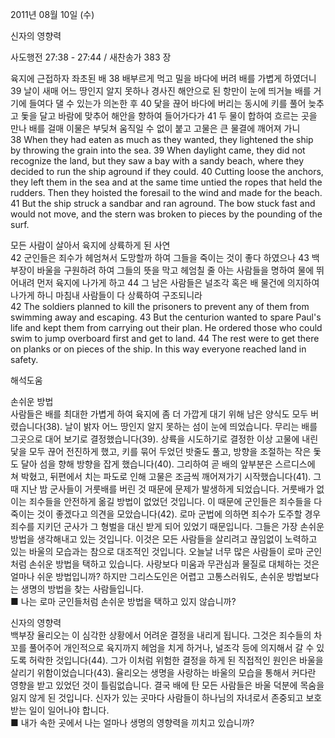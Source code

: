 2011년 08월 10일 (수)

신자의 영향력



사도행전 27:38 - 27:44 / 새찬송가 383 장


육지에 근접하자 좌초된 배
38 배부르게 먹고 밀을 바다에 버려 배를 가볍게 하였더니 39 날이 새매 어느 땅인지 알지 못하나 경사진 해안으로 된 항만이 눈에 띄거늘 배를 거기에 들여다 댈 수 있는가 의논한 후 40 닻을 끊어 바다에 버리는 동시에 키를 풀어 늦추고 돛을 달고 바람에 맞추어 해안을 향하여 들어가다가 41 두 물이 합하여 흐르는 곳을 만나 배를 걸매 이물은 부딪쳐 움직일 수 없이 붙고 고물은 큰 물결에 깨어져 가니  
38 When they had eaten as much as they wanted, they lightened the ship by throwing the grain into the sea. 39 When daylight came, they did not recognize the land, but they saw a bay with a sandy beach, where they decided to run the ship aground if they could. 40 Cutting loose the anchors, they left them in the sea and at the same time untied the ropes that held the rudders. Then they hoisted the foresail to the wind and made for the beach. 41 But the ship struck a sandbar and ran aground. The bow stuck fast and would not move, and the stern was broken to pieces by the pounding of the surf. 

모든 사람이 살아서 육지에 상륙하게 된 사연  
42 군인들은 죄수가 헤엄쳐서 도망할까 하여 그들을 죽이는 것이 좋다 하였으나 43 백부장이 바울을 구원하려 하여 그들의 뜻을 막고 헤엄칠 줄 아는 사람들을 명하여 물에 뛰어내려 먼저 육지에 나가게 하고 44 그 남은 사람들은 널조각 혹은 배 물건에 의지하여 나가게 하니 마침내 사람들이 다 상륙하여 구조되니라   
42 The soldiers planned to kill the prisoners to prevent any of them from swimming away and escaping. 43 But the centurion wanted to spare Paul's life and kept them from carrying out their plan. He ordered those who could swim to jump overboard first and get to land. 44 The rest were to get there on planks or on pieces of the ship. In this way everyone reached land in safety.

해석도움





손쉬운 방법  
사람들은 배를 최대한 가볍게 하여 육지에 좀 더 가깝게 대기 위해 남은 양식도 모두 버렸습니다(38). 날이 밝자 어느 땅인지 알지 못하는 섬이 눈에 띄었습니다. 무리는 배를 그곳으로 대어 보기로 결정했습니다(39). 상륙을 시도하기로 결정한 이상 고물에 내린 닻을 모두 끊어 전진하게 했고, 키를 묶어 두었던 밧줄도 풀고, 방향을 조절하는 작은 돛도 달아 섬을 향해 방향을 잡게 했습니다(40). 그리하여 곧 배의 앞부분은 스르디스에 쳐 박혔고, 뒤편에서 치는 파도로 인해 고물은 조금씩 깨어져가기 시작했습니다(41). 그때 지난 밤 군사들이 거룻배를 버린 것 때문에 문제가 발생하게 되었습니다. 거룻배가 없이는 죄수들을 안전하게 옮길 방법이 없었던 것입니다. 이 때문에 군인들은 죄수들을 다 죽이는 것이 좋겠다고 의견을 모았습니다(42). 로마 군법에 의하면 죄수가 도주할 경우 죄수를 지키던 군사가 그 형벌을 대신 받게 되어 있었기 때문입니다. 그들은 가장 손쉬운 방법을 생각해내고 있는 것입니다. 이것은 모든 사람들을 살리려고 끊임없이 노력하고 있는 바울의 모습과는 참으로 대조적인 것입니다. 오늘날 너무 많은 사람들이 로마 군인처럼 손쉬운 방법을 택하고 있습니다. 사랑보다 미움과 무관심과 물질로 대체하는 것은 얼마나 쉬운 방법입니까? 하지만 그리스도인은 어렵고 고통스러워도, 손쉬운 방법보다는 생명의 방법을 찾는 사람들입니다.   
■ 나는 로마 군인들처럼 손쉬운 방법을 택하고 있지 않습니까? 

신자의 영향력  
백부장 율리오는 이 심각한 상황에서 어려운 결정을 내리게 됩니다. 그것은 죄수들의 차꼬를 풀어주어 개인적으로 육지까지 헤엄을 치게 하거나, 널조각 등에 의지해서 갈 수 있도록 허락한 것입니다(44). 그가 이처럼 위험한 결정을 하게 된 직접적인 원인은 바울을 살리기 위함이었습니다(43). 율리오는 생명을 사랑하는 바울의 모습을 통해서 커다란 영향을 받고 있었던 것이 틀림없습니다. 결국 배에 탄 모든 사람들은 바울 덕분에 목숨을 잃지 않게 된 것입니다. 신자가 있는 곳마다 사람들이 하나님의 자녀로서 존중되고 보호받는 일이 일어나야 합니다.  
■ 내가 속한 곳에서 나는 얼마나 생명의 영향력을 끼치고 있습니까?